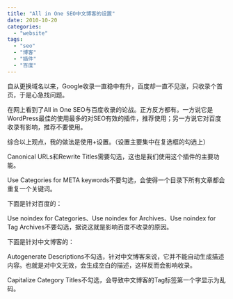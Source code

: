 ```yaml
---
title: "All in One SEO中文博客的设置"
date: 2010-10-20
categories: 
  - "website"
tags: 
  - "seo"
  - "博客"
  - "插件"
  - "百度"
---
```


自从更换域名以来，Google收录一直稳中有升，百度却一直不见涨，只收录个首页，于是心急找问题。

在网上看到了All in One SEO与百度收录的论战。正方反方都有。一方说它是WordPress最佳的使用最多的对SEO有效的插件，推荐使用；另一方说它对百度收录有影响，推荐不要使用。

综合以上观点，我的做法是使用+设置。（设置主要集中在复选框的勾选上）

Canonical URLs和Rewrite Titles需要勾选，这也是我们使用这个插件的主要功能。

Use Categories for META keywords不要勾选，会使得一个目录下所有文章都会重复一个关键词。

下面是针对百度的：

Use noindex for Categories、Use noindex for Archives、Use noindex for Tag Archives不要勾选，据说这就是影响百度不收录的原因。

下面是针对中文博客的：

Autogenerate Descriptions不勾选，针对中文博客来说，它并不能自动生成描述内容。也就是对中文无效，会生成空白的描述，这样反而会影响收录。

Capitalize Category Titles不勾选，会导致中文博客的Tag标签第一个字显示为乱码。
